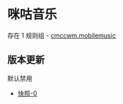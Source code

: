 # 咪咕音乐

存在 1 规则组 - [cmccwm.mobilemusic](/src/apps/cmccwm.mobilemusic.ts)

## 版本更新

默认禁用

- [快照-0](https://i.gkd.li/import/13448898)
